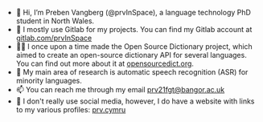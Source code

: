 - 👋 Hi, I’m Preben Vangberg (@prvInSpace), a language technology PhD student in North Wales.
- 🦊 I mostly use Gitlab for my projects. You can find my Gitlab account at [gitlab.com/prvInSpace](https://gitlab.com/prvInSpace)
- 🧑‍🔧 I once upon a time made the Open Source Dictionary project, which aimed to create an open-source dictionary API for several languages. You can find out more about it at [opensourcedict.org](https://opensourcedict.org).
- 👀 My main area of research is automatic speech recognition (ASR) for minority languages.
- 📫 You can reach me through my email [prv21fgt@bangor.ac.uk](mailto:prv21fgt@bangor.ac.uk)
- 🤸 I don't really use social media, however, I do have a website with links to my various profiles: [prv.cymru](https://prv.cymru)
<!---
prvInSpace/prvInSpace is a ✨ special ✨ repository because its `README.md` (this file) appears on your GitHub profile.
You can click the Preview link to take a look at your changes.
--->
